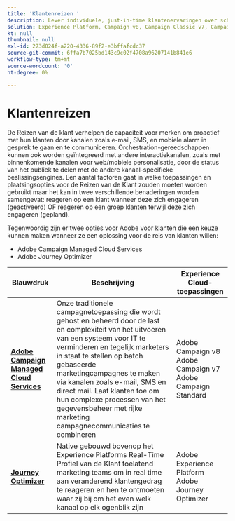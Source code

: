 ```yaml
---
title: 'Klantenreizen '
description: Lever individuele, just-in-time klantenervaringen over schermen.
solution: Experience Platform, Campaign v8, Campaign Classic v7, Campaign Standard, Journey Optimizer
kt: null
thumbnail: null
exl-id: 273d024f-a220-4336-89f2-e3bffafcdc37
source-git-commit: 6ffa7b7025bd143c9c02f4708a96207141b841e6
workflow-type: tm+mt
source-wordcount: '0'
ht-degree: 0%

---
```


# Klantenreizen

De Reizen van de klant verhelpen de capaciteit voor merken om proactief met hun klanten door kanalen zoals e-mail, SMS, en mobiele alarm in gesprek te gaan en te communiceren. Orchestration-gereedschappen kunnen ook worden geïntegreerd met andere interactiekanalen, zoals met binnenkomende kanalen voor web/mobiele personalisatie, door de status van het publiek te delen met de andere kanaal-specifieke beslissingsengines. Een aantal factoren gaat in welke toepassingen en plaatsingsopties voor de Reizen van de Klant zouden moeten worden gebruikt maar het kan in twee verschillende benaderingen worden samengevat: reageren op een klant wanneer deze zich engageren (geactiveerd) OF reageren op een groep klanten terwijl deze zich engageren (gepland).

Tegenwoordig zijn er twee opties voor Adobe voor klanten die een keuze kunnen maken wanneer ze een oplossing voor de reis van klanten willen:

<ul><li>Adobe Campaign Managed Cloud Services</li><li>Adobe Journey Optimizer</li></ul>

| Blauwdruk | Beschrijving | Experience Cloud-toepassingen |
|---|---|---|
| **[Adobe Campaign Managed Cloud Services](campaign.md)** | Onze traditionele campagnetoepassing die wordt gehost en beheerd door de last en complexiteit van het uitvoeren van een systeem voor IT te verminderen en tegelijk marketers in staat te stellen op batch gebaseerde marketingcampagnes te maken via kanalen zoals e-mail, SMS en direct mail. Laat klanten toe om hun complexe processen van het gegevensbeheer met rijke marketing campagnecommunicaties te combineren | Adobe Campaign v8<br>Adobe Campaign v7<br>Adobe Campaign Standard |
| **[Journey Optimizer](journey-optimizer.md)** | Native gebouwd bovenop het Experience Platforms Real-Time Profiel van de Klant toelatend marketing teams om in real time aan veranderend klantengedrag te reageren en hen te ontmoeten waar zij bij om het even welk kanaal op elk ogenblik zijn | Adobe Experience Platform<br>Adobe Journey Optimizer |
